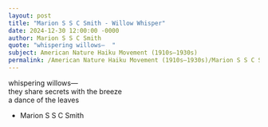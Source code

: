 ```yaml
---
layout: post
title: "Marion S S C Smith - Willow Whisper"
date: 2024-12-30 12:00:00 -0000
author: Marion S S C Smith
quote: "whispering willows—  "
subject: American Nature Haiku Movement (1910s–1930s)
permalink: /American Nature Haiku Movement (1910s–1930s)/Marion S S C Smith/Marion S S C Smith - Willow Whisper
---
```


whispering willows—  
they share secrets with the breeze  
a dance of the leaves


- Marion S S C Smith
